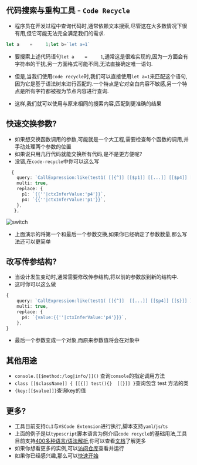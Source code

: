 ## 代码搜索与重构工具 - `Code Recycle`
- 程序员在开发过程中查询代码时,通常依赖文本搜索,尽管这在大多数情况下很有用,但它可能无法完全满足我们的需求.

```ts
let a    =     1;let b=`let a=1`
```

- 要搜索上述代码语句`let a    =     1`,通常这是很难实现的,因为一方面会有字符串的干扰,另一方面格式可能不同,无法直接确定唯一语句.

- 但是,当我们使用`code recycle`时,我们可以直接使用`let a=1`来匹配这个语句,因为它是基于语法树来进行匹配的.一个特点是它对空白内容不敏感,另一个特点是所有字符都被视为节点内容进行查询.
- 这样,我们就可以使用与原来相同的搜索内容,匹配到更准确的结果

## 快速交换参数?
- 如果想交换函数调用的参数,可能就是一个大工程,需要检查每个函数的调用,并手动处理两个参数的位置
- 如果说只用几行代码就能交换所有代码,是不是更方便呢?
- 没错,在`code-recycle`中你可以这么写

```ts
  {
    query: `CallExpression:like(test1( [[{^]] [[$p1]] [[...]] [[$p4]] [[$}]] ) )`,
    multi: true,
    replace: {
      p1: `{{''|ctxInferValue:'p4'}}`,
      p4: `{{''|ctxInferValue:'p1'}}`,
    },
   },
```

![switch](https://cdn.jsdelivr.net/gh/wszgrcy/code-recycle@1.2.0/docs/zh-Hans/image/like/switch-example.png)

- 上面演示的将第一个和最后一个参数交换,如果你已经确定了参数数量,那么写法还可以更简单

## 改写传参结构?
- 当设计发生变动时,通常需要修改传参结构,将以前的参数放到新的结构中.
- 这时你可以这么做

```ts
{
    query: `CallExpression:like(test1( [[{^]]  [[...]] [[$p4]] [[$}]] ) )`,
    multi: true,
    replace: {
      p4: `{value:{{''|ctxInferValue:'p4'}}}`,
    },
}
```

- 最后一个参数变成一个对象,而原来参数值将会在对象中

## 其他用途

- `console.[[$method:/log|info/]]()` 查询`console`的指定调用方法
- `class [[$className]] { [[{]] test(){}  [[}]] }`查询包含 test 方法的类
- `{key:[[$value]]}`查询key的值

## 更多?
- 工具目前支持`CLI`与`VSCode Extension`进行执行,脚本支持`yaml`/`js`/`ts`
- 上面的例子是以`typescript`脚本语言为例介绍`code recycle`的基础用法,工具目前支持[400多种语言/语法解析](https://wszgrcy.github.io/code-recycle/#/zh-Hans/%E8%A7%A3%E6%9E%90%E5%99%A8),你可以查看[文档](https://wszgrcy.github.io/code-recycle/#/zh-Hans/README)了解更多
- 如果你想看更多的实例,可以[访问仓库](https://github.com/wszgrcy/code-recycle-plugin-script)查看并运行
- 如果你已经感兴趣,那么可以[快速开始](https://wszgrcy.github.io/code-recycle/#/zh-Hans/%E5%BF%AB%E9%80%9F%E5%BC%80%E5%A7%8B)